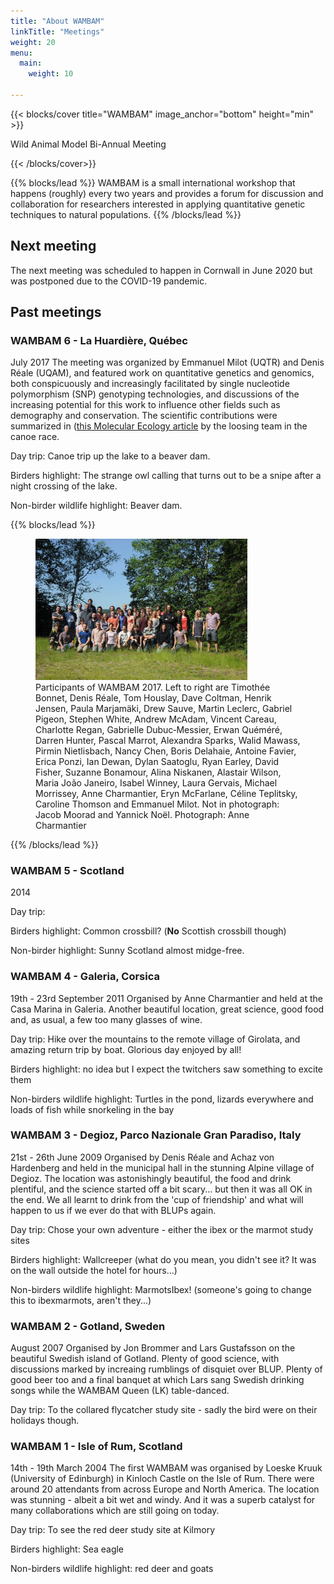 ```yaml
---
title: "About WAMBAM"
linkTitle: "Meetings"
weight: 20
menu:
  main:
    weight: 10
   
---
```


{{< blocks/cover title="WAMBAM" image_anchor="bottom" height="min" >}}

<p class="lead mt-2"> Wild Animal Model Bi-Annual Meeting
</p>

{{< /blocks/cover>}}

{{% blocks/lead %}}
WAMBAM is a small international workshop that happens (roughly) every two years and provides a forum for discussion and collaboration for researchers interested in applying quantitative genetic techniques to natural populations.
{{% /blocks/lead %}}

## Next meeting

The next meeting was scheduled to happen in Cornwall in June 2020 but was postponed due to the COVID-19 pandemic. 



## Past meetings
### WAMBAM 6 - La Huardière, Québec
July 2017
The meeting was organized by Emmanuel Milot (UQTR) and Denis Réale (UQAM), and featured work on quantitative genetics and genomics, both conspicuously and increasingly facilitated by single nucleotide polymorphism (SNP) genotyping technologies, and discussions of the increasing potential for this work to influence other fields such as demography and conservation.  The scientific contributions were summarized in ([this Molecular Ecology article](https://onlinelibrary.wiley.com/doi/full/10.1111/mec.14510) by the loosing team in the canoe race.

Day trip: Canoe trip up the lake to a beaver dam.

Birders highlight: The strange owl calling that turns out to be a snipe after a night crossing of the lake.

Non-birder wildlife highlight: Beaver dam.

{{% blocks/lead %}}
<figure>
	<img src="wambam2017.jpg" style="width:80%">
	<figcaption> Participants of WAMBAM 2017. Left to right are Timothée Bonnet, Denis Réale, Tom Houslay, Dave Coltman, Henrik Jensen, Paula Marjamäki, Drew Sauve, Martin Leclerc, Gabriel Pigeon, Stephen White, Andrew McAdam, Vincent Careau, Charlotte Regan, Gabrielle Dubuc‐Messier, Erwan Quéméré, Darren Hunter, Pascal Marrot, Alexandra Sparks, Walid Mawass, Pirmin Nietlisbach, Nancy Chen, Boris Delahaie, Antoine Favier, Erica Ponzi, Ian Dewan, Dylan Saatoglu, Ryan Earley, David Fisher, Suzanne Bonamour, Alina Niskanen, Alastair Wilson, Maria João Janeiro, Isabel Winney, Laura Gervais, Michael Morrissey, Anne Charmantier, Eryn McFarlane, Céline Teplitsky, Caroline Thomson and Emmanuel Milot. Not in photograph: Jacob Moorad and Yannick Noël. Photograph: Anne Charmantier </figcaption>
</figure>
{{% /blocks/lead %}}

### WAMBAM 5 - Scotland
2014

Day trip: 

Birders highlight: Common crossbill? (**No** Scottish crossbill though)

Non-birder highlight: Sunny Scotland almost midge-free. 


### WAMBAM 4 - Galeria, Corsica
19th - 23rd September 2011
Organised by Anne Charmantier and held at the Casa Marina in Galeria. Another beautiful location, great science, good food and, as usual, a few too many glasses of wine.

Day trip: Hike over the mountains to the remote village of Girolata, and amazing return trip by boat. Glorious day enjoyed by all!

Birders highlight: no idea but I expect the twitchers saw something to excite them

Non-birders wildlife highlight: Turtles in the pond, lizards everywhere and loads of fish while snorkeling in the bay

### WAMBAM 3 - Degioz, Parco Nazionale Gran Paradiso, Italy
21st - 26th June 2009
Organised by Denis Réale and Achaz von Hardenberg and held in the municipal hall in the stunning Alpine village of Degioz. The location was astonishingly beautiful, the food and drink plentiful, and the science started off a bit scary... but then it was all OK in the end. We all learnt to drink from the 'cup of friendship' and what will happen to us if we ever do that with BLUPs again.

Day trip: Chose your own adventure - either the ibex or the marmot study sites

Birders highlight: Wallcreeper (what do you mean, you didn't see it? It was on the wall outside the hotel for hours...)

Non-birders wildlife highlight: MarmotsIbex! (someone's going to change this to ibexmarmots, aren't they...)

### WAMBAM 2 - Gotland, Sweden
August 2007
Organised by Jon Brommer and Lars Gustafsson on the beautiful Swedish island of Gotland. Plenty of good science, with discussions marked by increaing rumblings of disquiet over BLUP. Plenty of good beer too and a final banquet at which Lars sang Swedish drinking songs while the WAMBAM Queen (LK) table-danced.

Day trip: To the collared flycatcher study site - sadly the bird were on their holidays though.



### WAMBAM 1 - Isle of Rum, Scotland
14th - 19th March 2004
The first WAMBAM was organised by Loeske Kruuk (University of Edinburgh) in Kinloch Castle on the Isle of Rum. There were around 20 attendants from across Europe and North America. The location was stunning - albeit a bit wet and windy. And it was a superb catalyst for many collaborations which are still going on today.

Day trip: To see the red deer study site at Kilmory

Birders highlight: Sea eagle

Non-birders wildlife highlight: red deer and goats




